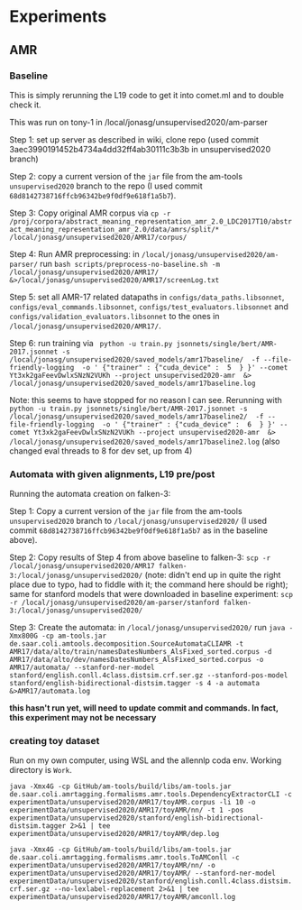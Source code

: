 # Experiments

## AMR

### Baseline

This is simply rerunning the L19 code to get it into comet.ml and to double check it.

This was run on tony-1 in /local/jonasg/unsupervised2020/am-parser

Step 1: set up server as described in wiki, clone repo (used commit 3aec3990191452b4734a4dd32ff4ab30111c3b3b in unsupervised2020 branch)

Step 2: copy a current version of the `jar` file from the am-tools `unsupervised2020` branch to the repo (I used commit `68d8142738716ffcb96342be9f0df9e618f1a5b7`).

Step 3: Copy original AMR corpus via `cp -r /proj/corpora/abstract_meaning_representation_amr_2.0_LDC2017T10/abstract_meaning_representation_amr_2.0/data/amrs/split/* /local/jonasg/unsupervised2020/AMR17/corpus/`

Step 4: Run AMR preprocessing: in `/local/jonasg/unsupervised2020/am-parser/` run `bash scripts/preprocess-no-baseline.sh -m /local/jonasg/unsupervised2020/AMR17/ &>/local/jonasg/unsupervised2020/AMR17/screenLog.txt`

Step 5: set all AMR-17 related datapaths in `configs/data_paths.libsonnet`, `configs/eval_commands.libsonnet`, `configs/test_evaluators.libsonnet` and `configs/validation_evaluators.libsonnet` to the ones in `/local/jonasg/unsupervised2020/AMR17/`.

Step 6: run training via ` python -u train.py jsonnets/single/bert/AMR-2017.jsonnet -s /local/jonasg/unsupervised2020/saved_models/amr17baseline/  -f --file-friendly-logging  -o ' {"trainer" : {"cuda_device" :  5  } }' --comet Yt3xk2gaFeevDwlxSNzN2VUKh --project unsupervised2020-amr  &> /local/jonasg/unsupervised2020/saved_models/amr17baseline.log`

Note: this seems to have stopped for no reason I can see. Rerunning with ` python -u train.py jsonnets/single/bert/AMR-2017.jsonnet -s /local/jonasg/unsupervised2020/saved_models/amr17baseline2/  -f --file-friendly-logging  -o ' {"trainer" : {"cuda_device" :  6  } }' --comet Yt3xk2gaFeevDwlxSNzN2VUKh --project unsupervised2020-amr  &> /local/jonasg/unsupervised2020/saved_models/amr17baseline2.log` (also changed eval threads to 8 for dev set, up from 4)


### Automata with given alignments, L19 pre/post

Running the automata creation on falken-3:

Step 1: Copy a current version of the `jar` file from the am-tools `unsupervised2020` branch to `/local/jonasg/unsupervised2020/` (I used commit `68d8142738716ffcb96342be9f0df9e618f1a5b7` as in the baseline above).

Step 2: Copy results of Step 4 from above baseline to falken-3: `scp -r /local/jonasg/unsupervised2020/AMR17 falken-3:/local/jonasg/unsupervised2020/` (note: didn't end up in quite the right place due to typo, had to fiddle with it; the command here should be right); same for stanford models that were downloaded in baseline experiment: `scp -r /local/jonasg/unsupervised2020/am-parser/stanford falken-3:/local/jonasg/unsupervised2020/`

Step 3: Create the automata: in `/local/jonasg/unsupervised2020/` run `java -Xmx800G -cp am-tools.jar de.saar.coli.amtools.decomposition.SourceAutomataCLIAMR -t AMR17/data/alto/train/namesDatesNumbers_AlsFixed_sorted.corpus -d AMR17/data/alto/dev/namesDatesNumbers_AlsFixed_sorted.corpus -o AMR17/automata/ --stanford-ner-model stanford/english.conll.4class.distsim.crf.ser.gz --stanford-pos-model stanford/english-bidirectional-distsim.tagger -s 4 -a automata &>AMR17/automata.log`

__this hasn't run yet, will need to update commit and commands. In fact, this experiment may not be necessary__

### creating toy dataset

Run on my own computer, using WSL and the allennlp coda env. Working directory is `Work`.

`java -Xmx4G -cp GitHub/am-tools/build/libs/am-tools.jar de.saar.coli.amrtagging.formalisms.amr.tools.DependencyExtractorCLI -c experimentData/unsupervised2020/AMR17/toyAMR.corpus -li 10 -o experimentData/unsupervised2020/AMR17/toyAMR/nn/ -t 1 -pos experimentData/unsupervised2020/stanford/english-bidirectional-distsim.tagger 2>&1 | tee experimentData/unsupervised2020/AMR17/toyAMR/dep.log`

`java -Xmx4G -cp GitHub/am-tools/build/libs/am-tools.jar de.saar.coli.amrtagging.formalisms.amr.tools.ToAMConll -c experimentData/unsupervised2020/AMR17/toyAMR/nn/ -o experimentData/unsupervised2020/AMR17/toyAMR/ --stanford-ner-model experimentData/unsupervised2020/stanford/english.conll.4class.distsim.crf.ser.gz --no-lexlabel-replacement 2>&1 | tee experimentData/unsupervised2020/AMR17/toyAMR/amconll.log`

